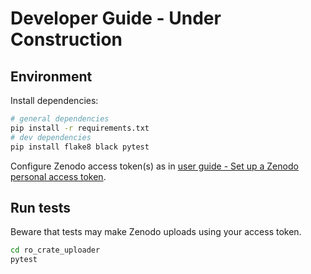 # Developer Guide - Under Construction

## Environment

Install dependencies:

```bash
# general dependencies
pip install -r requirements.txt
# dev dependencies
pip install flake8 black pytest
```

Configure Zenodo access token(s) as in [user guide - Set up a Zenodo personal access token](user_guide.md#set-up-a-zenodo-personal-access-token).

## Run tests

Beware that tests may make Zenodo uploads using your access token.

```bash
cd ro_crate_uploader
pytest
```

